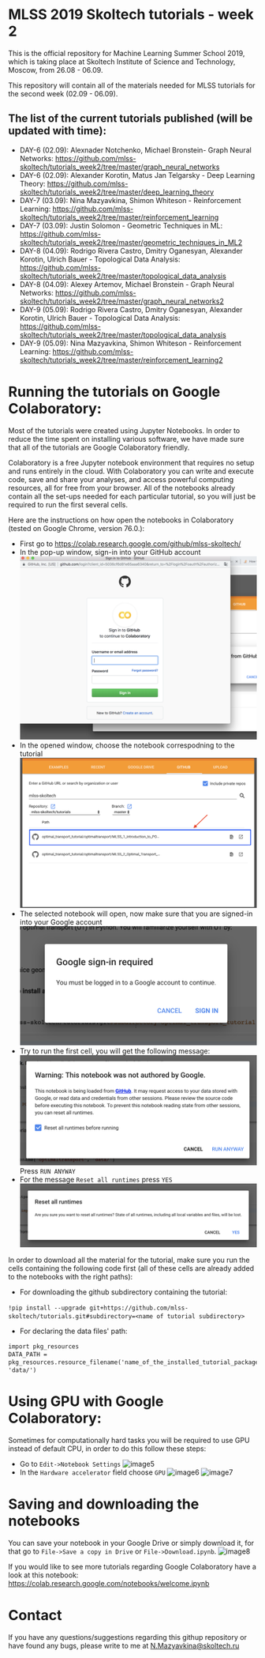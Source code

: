 # MLSS 2019 Skoltech tutorials - <b>week 2</b>
This is the official repository for Machine Learning Summer School 2019, which is taking place at Skoltech Institute of Science and Technology, Moscow, from 26.08 - 06.09.

This repository will contain all of the materials needed for MLSS tutorials for the second week (02.09 - 06.09). 

## The list of the current tutorials published (will be updated with time):
* DAY-6 (02.09): Alexnader Notchenko, Michael Bronstein- Graph Neural Networks: https://github.com/mlss-skoltech/tutorials_week2/tree/master/graph_neural_networks
* DAY-6 (02.09): Alexander Korotin, Matus Jan Telgarsky - Deep Learning Theory: https://github.com/mlss-skoltech/tutorials_week2/tree/master/deep_learning_theory
* DAY-7 (03.09): Nina Mazyavkina, Shimon Whiteson - Reinforcement Learning: https://github.com/mlss-skoltech/tutorials_week2/tree/master/reinforcement_learning
* DAY-7 (03.09): Justin Solomon - Geometric Techniques in ML: https://github.com/mlss-skoltech/tutorials_week2/tree/master/geometric_techniques_in_ML2
* DAY-8 (04.09): Rodrigo Rivera Castro, Dmitry Oganesyan, Alexander Korotin, Ulrich Bauer - Topological Data Analysis: https://github.com/mlss-skoltech/tutorials_week2/tree/master/topological_data_analysis
* DAY-8 (04.09): Alexey Artemov, Michael Bronstein - Graph Neural Networks: https://github.com/mlss-skoltech/tutorials_week2/tree/master/graph_neural_networks2
* DAY-9 (05.09): Rodrigo Rivera Castro, Dmitry Oganesyan, Alexander Korotin, Ulrich Bauer - Topological Data Analysis: https://github.com/mlss-skoltech/tutorials_week2/tree/master/topological_data_analysis
* DAY-9 (05.09): Nina Mazyavkina, Shimon Whiteson - Reinforcement Learning: https://github.com/mlss-skoltech/tutorials_week2/tree/master/reinforcement_learning2




# Running the tutorials on Google Colaboratory:
Most of the tutorials were created using Jupyter Notebooks. In order to reduce the time spent on installing various software, we have made sure that all of the tutorials are Google Colaboratory friendly. 

Colaboratory is a free Jupyter notebook environment that requires no setup and runs entirely in the cloud. With Colaboratory you can write and execute code, save and share your analyses, and access powerful computing resources, all for free from your browser. All of the notebooks already contain all the set-ups needed for each particular tutorial, so you will just be required to run the first several cells.

Here are the instructions on how open the notebooks in Colaboratory (tested on Google Chrome, version 76.0.):
* First go to https://colab.research.google.com/github/mlss-skoltech/
* In the pop-up window, sign-in into your GitHub account 
![image0](/img/img0.png)
* In the opened window, choose the notebook correspodning to the tutorial 
![image1](/img/img1.png)
* The selected notebook will open, now make sure that you are signed-in into your Google account
![image2](/img/img2.png)
* Try to run the first cell, you will get the following message:
![image3](/img/img3.png)
Press ```RUN ANYWAY```
* For the message ```Reset all runtimes``` press ```YES```
![image4](/img/img4.png)

In order to download all the material for the tutorial, make sure you run the cells containing the following code first (all of these cells are already added to the notebooks with the right paths):
* For downloading the github subdirectory containing the tutorial:

```!pip install --upgrade git+https://github.com/mlss-skoltech/tutorials.git#subdirectory=<name of tutorial subdirectory>```

* For declaring the data files' path: 
```
import pkg_resources
DATA_PATH = pkg_resources.resource_filename('name_of_the_installed_tutorial_package', 'data/')
```
# Using GPU with Google Colaboratory:
Sometimes for computationally hard tasks you will be required to use GPU instead of default CPU, in order to do this follow these steps:
* Go to ```Edit->Notebook Settings```
![image5](/img/img5.png)
* In the ```Hardware accelerator``` field choose ```GPU```
![image6](/img/img6.png)
![image7](/img/img7.png)

# Saving and downloading the notebooks
You can save your notebook in your Google Drive or simply download it, for that go to ```File->Save a copy in Drive``` or ```File->Download.ipynb```.
![image8](/img/img8.png)



If you would like to see more tutorials regarding Google Colaboratory have a look at this notebook: https://colab.research.google.com/notebooks/welcome.ipynb

# Contact 
If you have any questions/suggestions regarding this githup repository or have found any bugs, please write to me at N.Mazyavkina@skoltech.ru 

